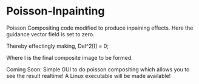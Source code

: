 # Poisson-Inpainting

Poisson Compositing code modified to produce inpaining effects. Here the guidance vector field is set to zero.

Thereby effectingly making, Del^2[I] = 0;

Where I is the final composite image to be formed.

Coming Soon: Simple GUI to do poisson compositing which allows you to see the result realtime! A Linux executable will be made available!
